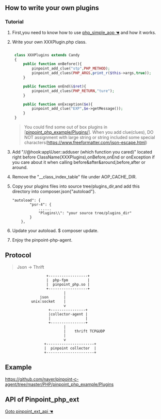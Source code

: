 ## How to write your own plugins

### Tutorial

1. First,you need to know how to use [ php_simple_aop ☚](https://github.com/eeliu/php_simple_aop/blob/master/Readme.md) and how it works. 
2. Write your own XXXPlugin.php class.
   
   ```php

    class XXXPlugins extends Candy
    {
        public function onBefore(){
            pinpoint_add_clue("stp",PHP_METHOD);
            pinpoint_add_clues(PHP_ARGS,print_r($this->args,true));
        }

        public function onEnd(&$ret){
            pinpoint_add_clues(PHP_RETURN,"ture");
        }

        public function onException($e){
            pinpoint_add_clue("EXP",$e->getMessage());
        }
    }
   ```
   > You could find some out of box plugins in [[pinpoint_php_example/Plugins/](https://github.com/naver/pinpoint-c-agent/tree/master/PHP/pinpoint_php_example/Plugins)].
    When you add clue(clues), DO NOT assignment with large string or string included some special characters(https://www.freeformatter.com/json-escape.html)
3. Add "//@hook:app\User::adduser (which function you cared)" located right before ClassName(XXXPlugins),onBefore,onEnd or onException if you care about it when calling before&after&around,before,after or around.

4. Remove the "__class_index_table" file under AOP_CACHE_DIR.

5. Copy your plugins files into source tree/plugins_dir,and add this directory into composer.json{"autoload"}.
   
    ```
    "autoload": {
            "psr-4": {
                ......
                "Plugins\\": "your source tree/plugins_dir"
            }
        },
    ```
    
6. Update your autoload. $ composer update.
7. Enjoy the pinpoint-php-agent.
## Protocol

> Json -> Thrift

```
                   +------------------+
                   |  php-fpm         |
                   |  pinpoint_php.so |
                   +------------------+
                           |
                json       |
            unix:socket    |
                           v
                    +----------------+
                    |collector-agent |
                    |                |
                    +----------------+
                           |
                           |    thrift TCP&UDP
                           |
                           v
                  +----------------------+
                  |  pinpoint collector  |
                  +----------------------+

```

## Example

https://github.com/naver/pinpoint-c-agent/tree/master/PHP/pinpoint_php_example/Plugins

## API of Pinpoint_php_ext
[Goto pinpoint_ext_api ☚](../pinpoint_php_ext/pinpoint_php_api.php)